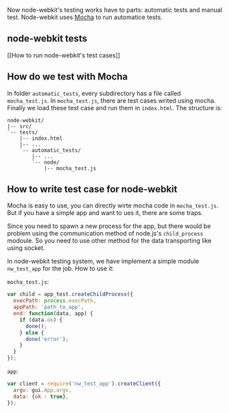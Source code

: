 Now node-webkit's testing works have to parts: automatic tests and manual test. Node-webkit uses [Mocha](http://visionmedia.github.io/mocha/) to run automatice tests.

## node-webkit tests

[[How to run node-webkit's test cases]]

## How do we test with Mocha

In folder `automatic_tests`, every subdirectory has a file called `mocha_test.js`. In `mocha_test.js`, there are test cases writed using mocha. Finally we load these test case and run them in `index.html`. The structure is:

    node-webkit/
    |-- src/
    `-- tests/
        |-- index.html
        |-- ...
        `-- automatic_tests/
            |-- ...
            `-- node/
                |-- mocha_test.js

## How to write test case for node-webkit

Mocha is easy to use, you can directly wirte mocha code in `mocha_test.js`. But if you have a simple app and want to ues it, there are some traps.

Since you need to spawn a new process for the app, but there would be problem using the communication method of node.js's `child_process` modoule. So you need to use other method for the data transporting like using socket.

In node-webkit testing system, we have implement a simple module `nw_test_app` for the job. How to use it:

`mocha_test.js`:

```javascript
var child = app_test.createChildProcess({
  execPath: process.execPath,
  appPath: 'path_to_app',
  end: function(data, app) {
    if (data.ok) {
      done();
    } else {
      done('error');
    }
  }
});
```

`app`:

```javascript
var client = require('nw_test_app').createClient({
  argv: gui.App.argv,
  data: {ok : true},
});
```

